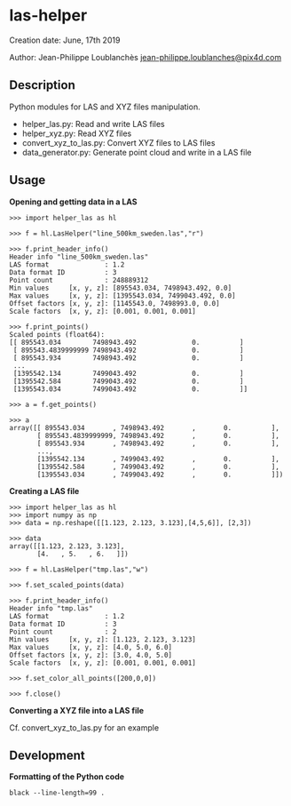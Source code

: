 # las-helper

Creation date: June, 17th 2019

Author: Jean-Philippe Loublanchès <jean-philippe.loublanches@pix4d.com>


## Description

Python modules for LAS and XYZ files manipulation.

* helper_las.py:            Read and write LAS files
* helper_xyz.py:            Read XYZ files
* convert_xyz_to_las.py:    Convert XYZ files to LAS files
* data_generator.py:        Generate point cloud and write in a LAS file

## Usage

**Opening and getting data in a LAS**

```
>>> import helper_las as hl

>>> f = hl.LasHelper("line_500km_sweden.las","r")

>>> f.print_header_info()
Header info "line_500km_sweden.las"
LAS format              : 1.2
Data format ID          : 3
Point count             : 248889312
Min values     [x, y, z]: [895543.034, 7498943.492, 0.0]
Max values     [x, y, z]: [1395543.034, 7499043.492, 0.0]
Offset factors [x, y, z]: [1145543.0, 7498993.0, 0.0]
Scale factors  [x, y, z]: [0.001, 0.001, 0.001]

>>> f.print_points()
Scaled points (float64):
[[ 895543.034        7498943.492              0.          ]
 [ 895543.4839999999 7498943.492              0.          ]
 [ 895543.934        7498943.492              0.          ]
 ...
 [1395542.134        7499043.492              0.          ]
 [1395542.584        7499043.492              0.          ]
 [1395543.034        7499043.492              0.          ]]
 
>>> a = f.get_points()

>>> a
array([[ 895543.034       , 7498943.492       ,       0.          ],
       [ 895543.4839999999, 7498943.492       ,       0.          ],
       [ 895543.934       , 7498943.492       ,       0.          ],
       ...,
       [1395542.134       , 7499043.492       ,       0.          ],
       [1395542.584       , 7499043.492       ,       0.          ],
       [1395543.034       , 7499043.492       ,       0.          ]])
```

**Creating a LAS file**
```
>>> import helper_las as hl
>>> import numpy as np
>>> data = np.reshape([[1.123, 2.123, 3.123],[4,5,6]], [2,3])

>>> data
array([[1.123, 2.123, 3.123],
       [4.   , 5.   , 6.   ]])

>>> f = hl.LasHelper("tmp.las","w")

>>> f.set_scaled_points(data)

>>> f.print_header_info()
Header info "tmp.las"
LAS format              : 1.2
Data format ID          : 3
Point count             : 2
Min values     [x, y, z]: [1.123, 2.123, 3.123]
Max values     [x, y, z]: [4.0, 5.0, 6.0]
Offset factors [x, y, z]: [3.0, 4.0, 5.0]
Scale factors  [x, y, z]: [0.001, 0.001, 0.001]

>>> f.set_color_all_points([200,0,0])

>>> f.close()
```

**Converting a XYZ file into a LAS file**

Cf. convert_xyz_to_las.py for an example

## Development

**Formatting of the Python code**

```
black --line-length=99 .
```